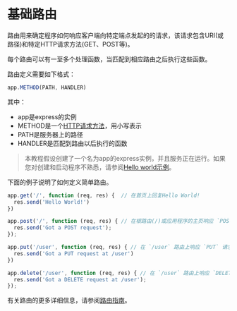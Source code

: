 ﻿# 基础路由

路由用来确定程序如何响应客户端向特定端点发起的的请求，该请求包含URI(或路径)和特定HTTP请求方法(GET、POST等)。

每个路由可以有一至多个处理函数，当匹配到相应路由之后执行这些函数。

路由定义需要如下格式：

```javascript
app.METHOD(PATH, HANDLER)
```

其中：
 - app是express的实例
 - METHOD是一个[HTTP请求方法](https://en.wikipedia.org/wiki/Hypertext_Transfer_Protocol#Request_methods)，用小写表示
 - PATH是服务器上的路径
 - HANDLER是匹配到路由以后执行的函数

> 本教程假设创建了一个名为app的express实例，并且服务正在运行。如果您对创建和启动程序不熟悉，请参阅[Hello world示例](http://expressjs.com/en/starter/hello-world.html)。

下面的例子说明了如何定义简单路由。

```javascript
app.get('/', function (req, res) {  // 在首页上回复Hello World!
  res.send('Hello World!')
})
```

```javascript
app.post('/', function (req, res) { // 在根路由(/)或应用程序的主页响应 `POST` 请求
  res.send('Got a POST request');
});
```

```javascript
app.put('/user', function (req, res) { // 在 `/user` 路由上响应 `PUT` 请求
  res.send('Got a PUT request at /user')
})
```

```javascript
app.delete('/user', function (req, res) { // 在 `/user` 路由上响应 `DELETE` 请求
  res.send('Got a DELETE request at /user');
});
```

有关路由的更多详细信息，请参阅[路由指南](http://expressjs.com/en/guide/routing.html)。